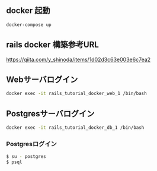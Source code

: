 ## docker 起動
```bash
docker-compose up  
```
## rails docker 構築参考URL
https://qiita.com/y_shinoda/items/1d02d3c63e003e6c7ea2


## Webサーバログイン
```bash
docker exec -it rails_tutorial_docker_web_1 /bin/bash 
```

## Postgresサーバログイン
```bash
docker exec -it rails_tutorial_docker_db_1 /bin/bash 
```

### Postgresログイン
```bash
$ su - postgres
$ psql
```

